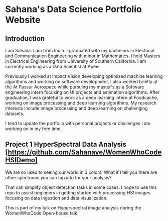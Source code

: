 # Sahana's Data Science Portfolio Website

## Introduction 

I am Sahana. I am from India. I graduated with my bachelors in Electrical and Communication Engineering with minor in Mathematics. I hold Masters in Electrical Engineering from University of Southern California. I am currently working as a Data Scientist at Apeel.


Previously I worked at Impact Vision developing optimized machine learning algorithms and working on software development. I also worked briefly at the At Passur Aerospace while pursuing my master's as a Software engineering intern focusing on UI projects and estimation algorithms. After graduation, I was grateful to work as a deep learning intern at Foodcache, working on image processing and deep learning algorithms.
My research interests include image processing and deep learning on challenging datasets.

I tend to update the portfolio with personal projects or challenges I am working on in my free time. 

## Project 1 HyperSpectral Data Analysis [https://github.com/Sahanave/WomenWhoCodeHSIDemo]

We are so used to seeing our world in 3 colors. What if I tell you there are other spectrums you can tap into for your analysis? 
    
That can simplify object detection tasks in some cases. I hope to use this repo to assist beginners in getting started with processing HSI images focusing on data ingestion and data visualization. 

This is part of my talk on Hyperspectral image analysis during the WomenWhoCode Open-house talk.


